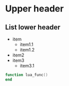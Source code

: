 # Upper header

## List lower header
+ item
    - item1.1
    - item1.2
+ item2
+ item3
    - item3.1

```lua
function lua_func()
end
```